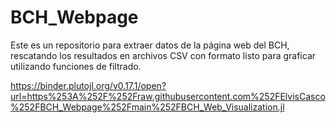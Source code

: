 # BCH_Webpage
Este es un repositorio para extraer datos de la página web del BCH, rescatando los resultados en archivos CSV con formato listo para graficar utilizando funciones de filtrado.

https://binder.plutojl.org/v0.17.1/open?url=https%253A%252F%252Fraw.githubusercontent.com%252FElvisCasco%252FBCH_Webpage%252Fmain%252FBCH_Web_Visualization.jl
